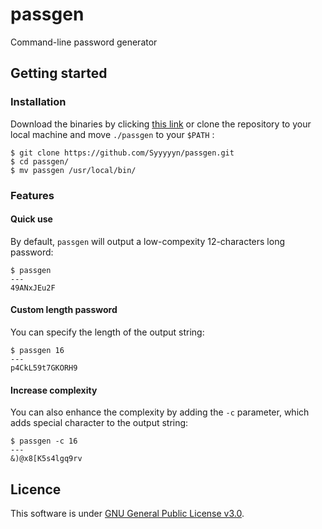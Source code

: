 # passgen
Command-line password generator

## Getting started

### Installation

Download the binaries by clicking [this link](https://github.com/Syyyyyn/passgen/archive/main.zip) or clone the repository to your local machine and move `./passgen` to your `$PATH` :

```
$ git clone https://github.com/Syyyyyn/passgen.git
$ cd passgen/
$ mv passgen /usr/local/bin/
```

### Features

#### Quick use

By default, `passgen` will output a low-compexity 12-characters long password:

```
$ passgen
---
49ANxJEu2F
```

#### Custom length password

You can specify the length of the output string:

```
$ passgen 16
---
p4CkL59t7GKORH9
```

#### Increase complexity

You can also enhance the complexity by adding the `-c` parameter, which adds special character to the output string:

```
$ passgen -c 16
---
&)@x8[K5s4lgq9rv
```

## Licence

This software is under [GNU General Public License v3.0](https://opensource.org/licenses/GPL-3.0).